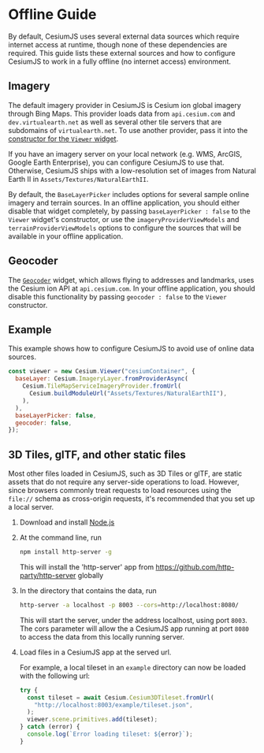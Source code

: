 # Offline Guide

By default, CesiumJS uses several external data sources which require internet access at runtime, though none of these dependencies are required. This guide lists these external sources and how to configure CesiumJS to work in a fully offline (no internet access) environment.

## Imagery

The default imagery provider in CesiumJS is Cesium ion global imagery through Bing Maps. This provider loads data from `api.cesium.com` and `dev.virtualearth.net` as well as several other tile servers that are subdomains of `virtualearth.net`. To use another provider, pass it into the [constructor for the `Viewer` widget](https://cesium.com/learn/cesiumjs/ref-doc/Viewer.html#.ConstructorOptions).

If you have an imagery server on your local network (e.g. WMS, ArcGIS, Google Earth Enterprise), you can configure CesiumJS to use that. Otherwise, CesiumJS ships with a low-resolution set of images from Natural Earth II in `Assets/Textures/NaturalEarthII`.

By default, the `BaseLayerPicker` includes options for several sample online imagery and terrain sources. In an offline application, you should either disable that widget completely, by passing `baseLayerPicker : false` to the `Viewer` widget's constructor, or use the `imageryProviderViewModels` and `terrainProviderViewModels` options to configure the sources that will be available in your offline application.

## Geocoder

The [`Geocoder`](https://cesium.com/learn/cesiumjs/ref-doc/Geocoder.html?classFilter=geocoder) widget, which allows flying to addresses and landmarks, uses the Cesium ion API at `api.cesium.com`. In your offline application, you should disable this functionality by passing `geocoder : false` to the `Viewer` constructor.

## Example

This example shows how to configure CesiumJS to avoid use of online data sources.

```javascript
const viewer = new Cesium.Viewer("cesiumContainer", {
  baseLayer: Cesium.ImageryLayer.fromProviderAsync(
    Cesium.TileMapServiceImageryProvider.fromUrl(
      Cesium.buildModuleUrl("Assets/Textures/NaturalEarthII"),
    ),
  ),
  baseLayerPicker: false,
  geocoder: false,
});
```

## 3D Tiles, glTF, and other static files

Most other files loaded in CesiumJS, such as 3D Tiles or glTF, are static assets that do not require any server-side operations to load. However, since browsers commonly treat requests to load resources using the `file://` schema as cross-origin requests, it's recommended that you set up a local server.

1. Download and install [Node.js](https://nodejs.org/en/download/)

2. At the command line, run

   ```sh
   npm install http-server -g
   ```

   This will install the 'http-server' app from https://github.com/http-party/http-server globally

3. In the directory that contains the data, run

   ```sh
   http-server -a localhost -p 8003 --cors=http://localhost:8080/
   ```

   This will start the server, under the address localhost, using port `8003`. The cors parameter will allow the a CesiumJS app running at port `8080` to access the data from this locally running server.

4. Load files in a CesiumJS app at the served url.

   For example, a local tileset in an `example` directory can now be loaded with the following url:

   ```js
   try {
     const tileset = await Cesium.Cesium3DTileset.fromUrl(
       "http://localhost:8003/example/tileset.json",
     );
     viewer.scene.primitives.add(tileset);
   } catch (error) {
     console.log(`Error loading tileset: ${error}`);
   }
   ```
